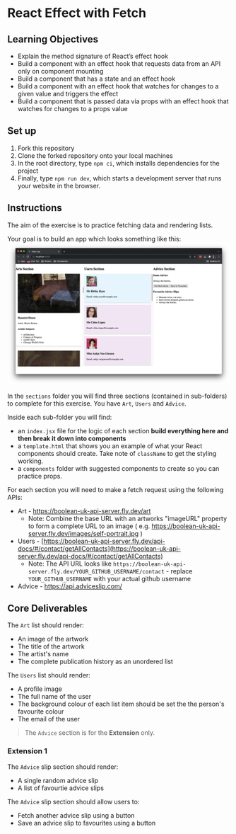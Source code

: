 # React Effect with Fetch

## Learning Objectives
- Explain the method signature of React’s effect hook
- Build a component with an effect hook that requests data from an API only on component mounting
- Build a component that has a state and an effect hook
- Build a component with an effect hook that watches for changes to a given value and triggers the effect
- Build a component that is passed data via props with an effect hook that watches for changes to a props value

## Set up
1. Fork this repository
2. Clone the forked repository onto your local machines
3. In the root directory, type `npm ci`, which installs dependencies for the project
4. Finally, type `npm run dev`, which starts a development server that runs your website in the browser.

## Instructions
The aim of the exercise is to practice fetching data and rendering lists.

Your goal is to build an app which looks something like this:
![](./assets/example_output.png)

In the `sections` folder you will find three sections (contained in sub-folders) to complete for this exercise. You 
have `Art`, `Users` and `Advice`.

Inside each sub-folder you will find:
- an `index.jsx` file for the logic of each section **build everything here and then break it down into components**
- a `template.html` that shows you an example of what your React components should create. Take note of `className` to get the styling working.
- a `components` folder with suggested components to create so you can practice props.

For each section you will need to make a fetch request using the following APIs:
- Art - https://boolean-uk-api-server.fly.dev/art
  - Note: Combine the base URL with an artworks "imageURL" property to form a complete URL to an image ( e.g. https://boolean-uk-api-server.fly.dev/images/self-portrait.jpg )
- Users - [https://boolean-uk-api-server.fly.dev/api-docs/#/contact/getAllContacts](https://boolean-uk-api-server.fly.dev/api-docs/#/contact/getAllContacts)
  - Note: The API URL looks like `https://boolean-uk-api-server.fly.dev/YOUR_GITHUB_USERNAME/contact` - replace `YOUR_GITHUB_USERNAME` with your actual github username
- Advice - https://api.adviceslip.com/

## Core Deliverables

The `Art` list should render:
- An image of the artwork
- The title of the artwork
- The artist's name
- The complete publication history as an unordered list

The `Users` list should render:
- A profile image
- The full name of the user
- The background colour of each list item should be set the the person's favourite colour
- The email of the user

> The `Advice` section is for the **Extension** only.

### Extension 1

The `Advice` slip section should render:
- A single random advice slip
- A list of favourtie advice slips

The `Advice` slip section should allow users to:
- Fetch another advice slip using a button
- Save an advice slip to favourites using a button
